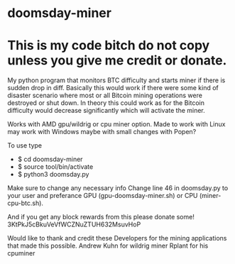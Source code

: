 # doomsday-miner
# This is my code bitch do not copy unless you give me credit or donate.

My python program that monitors BTC difficulty and starts miner if there is sudden drop in diff. Basically this would work if there were some kind of disaster scenario where most or all Bitcoin mining operations were destroyed or shut down. In theory this could work as for the Bitcoin difficulty would decrease significantly which will activate the miner.

Works with AMD gpu/wildrig or cpu miner option.
Made to work with Linux may work with Windows maybe with small changes with Popen?

To use type 
* $ cd doomsday-miner
* $ source tool/bin/activate
* $ python3 doomsday.py

Make sure to change any necessary info
Change line 46 in doomsday.py to your user and preferance GPU (gpu-doomsday-miner.sh) or CPU (miner-cpu-btc.sh). 

And if you get any block rewards from this please donate some! 3KtPkJ5cBkuVeVfWCZNuZTUH632MsuvHoP

Would like to thank and credit these Developers for the mining applications that made this possible. 
Andrew Kuhn for wildrig miner
Rplant for his cpuminer

